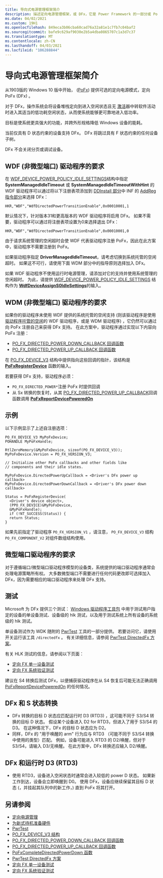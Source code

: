 ```yaml
---
title: 导向式电源管理框架简介
description: 描述定向电源管理框架，或 DFx，它是 Power Framework 的一部分或 PoFx （版本3）。
ms.date: 04/02/2021
ms.custom: 19H1
ms.openlocfilehash: 849eca3b06cba60cad76a32a81e1c7fb7c04baf2
ms.sourcegitcommit: bafe9c629af9030e2b5a4dba0865707c1a3d7c37
ms.translationtype: MT
ms.contentlocale: zh-CN
ms.lasthandoff: 04/03/2021
ms.locfileid: "106288844"
---
```

# <a name="introduction-to-the-directed-power-management-framework"></a>导向式电源管理框架简介

从1903版的 Windows 10 版中开始， ([PoFx](./overview-of-the-power-management-framework.md)) 提供可选的定向电源模式，定向 PoFx (DFx) 。

对于 DFx，操作系统会将设备堆栈定向到进入空闲状态且无 [激活](/windows-hardware/design/device-experiences/activators)器中转软件活动时进入其适当的低功耗空闲状态，从而使系统能够更可靠地进入低功率。

目标是使系统更具强大的功能，并跨外形规格降低 Windows 设备的能耗。

当前仅具有 D 状态约束的设备支持 DFx。  DFx 将跳过具有 F 状态约束的任何设备子树。

DFx 不会关闭分页或调试设备。

## <a name="requirements-for-wdf-non-miniport-drivers"></a>WDF (非微型端口) 驱动程序的要求

在 [WDF_DEVICE_POWER_POLICY_IDLE_SETTINGS](/windows-hardware/drivers/ddi/wdfdevice/ns-wdfdevice-_wdf_device_power_policy_idle_settings)结构中指定 **SystemManagedIdleTimeout** 或 **SystemManagedIdleTimeoutWithHint** 的 WDF 驱动程序可以通过将以下注册表项添加到 [DDInstall 部分](../install/inf-ddinstall-hw-section.md)中 INF 的 [AddReg 指令部分](../install/inf-addreg-directive.md)来选择 DFx：

`HKR,"WDF","WdfDirectedPowerTransitionEnable",0x00010001,1`

默认情况下，针对版本31和更高版本的 WDF 驱动程序将启用 DFx。 如果不需要，驱动程序可以通过将注册表项设置为0来选择退出 DFx： 

`HKR,"WDF","WdfDirectedPowerTransitionEnable",0x00010001,0`

由于请求系统管理的空闲超时会使 WDF 代表驱动程序注册 PoFx，因此在此方案中，驱动程序不需要注册到 PoFx。

如果驱动程序指定 **DriverManagedIdleTimeout**，请考虑切换到系统托管的空闲超时。  如果这不可行，请使用下面 WDM 部分中的指导原则选择加入 DFx。

如果 WDF 驱动程序不使用运行时电源管理，请添加对它的支持并使用系统管理的空闲超时。  为此，请提供 [WDF_DEVICE_POWER_POLICY_IDLE_SETTINGS](/windows-hardware/drivers/ddi/wdfdevice/ns-wdfdevice-_wdf_device_power_policy_idle_settings) 结构作为 [**WdfDeviceAssignS0IdleSettings**](/windows-hardware/drivers/ddi/wdfdevice/nf-wdfdevice-wdfdeviceassigns0idlesettings)的输入。

## <a name="requirements-for-wdm-non-miniport-drivers"></a>WDM (非微型端口) 驱动程序的要求

如果你的驱动程序未使用 WDF 提供的系统托管的空闲支持 (则该驱动程序是使用 [驱动程序托管的空闲](/windows-hardware/drivers/ddi/wdfdevice/ne-wdfdevice-_wdf_power_policy_idle_timeout_type)的 WDF 驱动程序，或是 WDM 驱动程序) ，它仍然可以通过向 PoFx 注册自己来获得 DFx 支持。  在此方案中，驱动程序通过实现以下内容向 PoFx 注册：

- [PO_FX_DIRECTED_POWER_DOWN_CALLBACK 回调函数](/windows-hardware/drivers/ddi/wdm/nc-wdm-po_fx_directed_power_down_callback)
- [PO_FX_DIRECTED_POWER_UP_CALLBACK 回调函数](/windows-hardware/drivers/ddi/wdm/nc-wdm-po_fx_directed_power_up_callback)


在 [PO_FX_DEVICE_V3](/windows-hardware/drivers/ddi/wdm/ns-wdm-po_fx_device_v3) 结构中提供指向这些回调的指针，该结构是 [**PoFxRegisterDevice**](/windows-hardware/drivers/ddi/wdm/nf-wdm-pofxregisterdevice) 函数的输入。

若要获得 DFx 支持，驱动程序必须：

* `PO_FX_DIRECTED_POWER*`注册 PoFx 时提供回调
* 从 Sx 转换的恢复时，从其 [PO_FX_DIRECTED_POWER_UP_CALLBACK](/windows-hardware/drivers/ddi/wdm/nc-wdm-po_fx_directed_power_up_callback)回调函数调用 [**PoFxReportDevicePoweredOn**](/windows-hardware/drivers/ddi/wdm/nf-wdm-pofxreportdevicepoweredon)

## <a name="example"></a>示例

以下示例显示了上述自注册选项：

```
PO_FX_DEVICE_V3 MyPoFxDevice;
POHANDLE MyPoFxHandle;

RtlZeroMemory(&MyPoFxDevice, sizeof(PO_FX_DEVICE_V3));
MyPoFxDevice.Version = PO_FX_VERSION_V3;

// Initialize other PoFx callbacks and other fields like
// components and their idle states.

MyPoFxDevice.DirectedPowerUpCallback = <Driver's DFx power up callback>
MyPoFxDevice.DirectedPowerDownCallback = <Driver's DFx power down callback>

Status = PoFxRegisterDevice(
  <Driver's device object>,
  (PPO_FX_DEVICE)&MyPoFxDevice,
  &MyPoFxHandle);
  if (!NT_SUCCESS(Status)) {
  return Status;
}
```

如果先前指定了驱动程序 `PO_FX_VERSION_V1` ，请注意， `PO_FX_DEVICE_V3` 结构 `PO_FX_COMPONENT_V2` 对组件数组结构使用。

## <a name="requirements-for-miniport-drivers"></a>微型端口驱动程序的要求

对于遵循端口/微型端口驱动程序模型的设备类，系统提供的端口驱动程序通常会处理电源策略所有权。  大多数微型端口不需要进行任何代码更改即可选择加入 DFx，因为需要相应的端口驱动程序来处理 DFx 支持。

## <a name="testing"></a>测试

Microsoft 为 DFx 提供三个测试： [Windows 驱动程序工具包](../download-the-wdk.md) 中用于测试用户指定的设备的单设备测试、设备级的 hlk 测试，以及用于测试系统上所有设备的系统级的 hlk 测试。

单设备测试作为 WDK 随附的 [PwrTest](../devtest/pwrtest.md) 工具的一部分提供。  若要访问它，请使用开关运行该工具 `/directedfx` 。  有关详细信息，请参阅 [PwrTest DirectedFx 方案](../devtest/pwrtest-directedfx-scenario.md)。

有关 HLK 测试的信息，请参阅以下页面：

- [定向 FX 单一设备测试](/windows-hardware/test/hlk/testref/34cfdfa6-7826-443c-9717-bc28c3166092)
- [定向 FX 系统验证测试](/windows-hardware/test/hlk/testref/def16163-9118-4d4a-b559-37873befa12e)

建议在 S4 转换后测试 DFx，以便捕获驱动程序在从 S4 恢复后可能无法正确调用 [PoFxReportDevicePoweredOn](/windows-hardware/drivers/ddi/wdm/nf-wdm-pofxreportdevicepoweredon) 的任何情况。

## <a name="dfx-and-s-state-transitions"></a>DFx 和 S 状态转换

- DFx 转换的目标 D 状态应匹配运行时 D3 (RTD3) ，这可能不同于 S3/S4 转换的目标 D 状态。  假设某个设备进入 D2 for RTD3，但进入了用于 S3/S4 的 D3。  在这种情况下，DFx 的目标 D 状态应为 D2。
- 同样，DFx 的 "用于唤醒的 arm" 行为应与 RTD3 （可能不同于 S3/S4 转换中使用的类型）匹配。  例如，设备可能进入 RTD3 的 D2/唤醒，但对于 S3/S4，请输入 D3/无唤醒。  在此方案中，DFx 转换还应输入 D2/唤醒。

## <a name="dfx-and-runtime-d3-rtd3"></a>DFx 和运行时 D3 (RTD3) 

- 使用 RTD3，设备进入空闲状态时通常会进入较低的 power D 状态。  如果新工作到达，设备会立即唤醒到 D0。  使用 DFx，设备应继续保留其目标 D 状态 (，并挂起其队列中的新工作，) 直到 PoFx 将其打开。


## <a name="see-also"></a>另请参阅

- [定向电源管理](https://docs.microsoft.com/windows-hardware/design/device-experiences/directed-power-management)
- [为新式待机准备硬件](/windows-hardware/design/device-experiences/prepare-hardware-for-modern-standby)
- [PwrTest](../devtest/pwrtest.md)
- [PO_FX_DEVICE_V3 结构](/windows-hardware/drivers/ddi/wdm/ns-wdm-po_fx_device_v3)
- [PO_FX_DIRECTED_POWER_DOWN_CALLBACK 回调函数](/windows-hardware/drivers/ddi/wdm/nc-wdm-po_fx_directed_power_down_callback)
- [PO_FX_DIRECTED_POWER_UP_CALLBACK 回调函数](/windows-hardware/drivers/ddi/wdm/nc-wdm-po_fx_directed_power_up_callback)
- [PoFxCompleteDirectedPowerDown 函数](/windows-hardware/drivers/ddi/wdm/nf-wdm-pofxcompletedirectedpowerdown) 
- [PwrTest DirectedFx 方案](../devtest/pwrtest-directedfx-scenario.md)
- [定向 FX 单一设备测试](/windows-hardware/test/hlk/testref/34cfdfa6-7826-443c-9717-bc28c3166092)
- [定向 FX 系统验证测试](/windows-hardware/test/hlk/testref/def16163-9118-4d4a-b559-37873befa12e)
